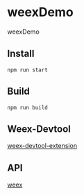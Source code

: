 # weexDemo
weexDemo

## Install
```
npm run start
```
## Build
```
npm run build
```
## Weex-Devtool
[weex-devtool-extension](https://github.com/weexteam/weex-devtool-extension)

## API
[weex](http://weex.apache.org/cn/guide/tools/toolkit.html#调试-Weex-页面)